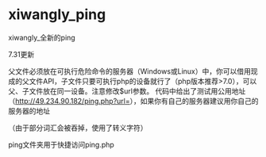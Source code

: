 # xiwangly_ping
xiwangly_全新的ping

7.31更新

  父文件必须放在可执行危险命令的服务器（Windows或Linux）中，你可以借用现成的父文件API，子文件只要可执行php的设备就行了（php版本推荐\>7.0），可以父、子文件放在同一设备。注意修改$url参数。
  代码中给出了测试用公用地址（<http://49.234.90.182/ping.php?url=>），如果你有自己的服务器建议用你自己的服务器的地址

  （由于部分词汇会被吞掉，使用了转义字符）


  ping文件夹用于快捷访问ping\.php
